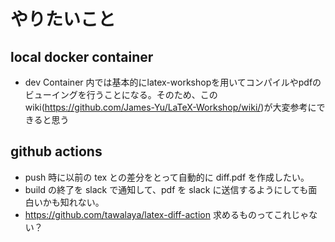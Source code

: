 # やりたいこと

## local docker container 
- dev Container 内では基本的にlatex-workshopを用いてコンパイルやpdfのビューイングを行うことになる。そのため、このwiki(https://github.com/James-Yu/LaTeX-Workshop/wiki/)が大変参考にできると思う

## github actions 
- push 時に以前の tex との差分をとって自動的に diff.pdf を作成したい。
- build の終了を slack で通知して、pdf を slack に送信するようにしても面白いかも知れない。
- https://github.com/tawalaya/latex-diff-action 求めるものってこれじゃない？
